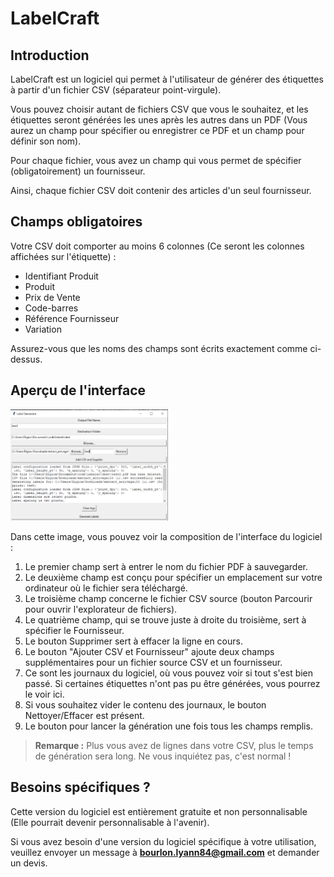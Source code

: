 # LabelCraft

## Introduction

LabelCraft est un logiciel qui permet à l'utilisateur de générer des étiquettes à partir d'un fichier CSV (séparateur point-virgule).

Vous pouvez choisir autant de fichiers CSV que vous le souhaitez, et les étiquettes seront générées les unes après les autres dans un PDF (Vous aurez un champ pour spécifier ou enregistrer ce PDF et un champ pour définir son nom).

Pour chaque fichier, vous avez un champ qui vous permet de spécifier (obligatoirement) un fournisseur.

Ainsi, chaque fichier CSV doit contenir des articles d'un seul fournisseur.

## Champs obligatoires

Votre CSV doit comporter au moins 6 colonnes (Ce seront les colonnes affichées sur l'étiquette) :

- Identifiant Produit
- Produit
- Prix de Vente
- Code-barres
- Référence Fournisseur
- Variation

Assurez-vous que les noms des champs sont écrits exactement comme ci-dessus.

## Aperçu de l'interface

<img src="assets\image.png" alt="Texte alternatif" width="50%">

Dans cette image, vous pouvez voir la composition de l'interface du logiciel :

1. Le premier champ sert à entrer le nom du fichier PDF à sauvegarder.
2. Le deuxième champ est conçu pour spécifier un emplacement sur votre ordinateur où le fichier sera téléchargé.
3. Le troisième champ concerne le fichier CSV source (bouton Parcourir pour ouvrir l'explorateur de fichiers).
4. Le quatrième champ, qui se trouve juste à droite du troisième, sert à spécifier le Fournisseur.
5. Le bouton Supprimer sert à effacer la ligne en cours.
6. Le bouton "Ajouter CSV et Fournisseur" ajoute deux champs supplémentaires pour un fichier source CSV et un fournisseur.
7. Ce sont les journaux du logiciel, où vous pouvez voir si tout s'est bien passé. Si certaines étiquettes n'ont pas pu être générées, vous pourrez le voir ici.
8. Si vous souhaitez vider le contenu des journaux, le bouton Nettoyer/Effacer est présent.
9. Le bouton pour lancer la génération une fois tous les champs remplis.

> **Remarque :** Plus vous avez de lignes dans votre CSV, plus le temps de génération sera long. Ne vous inquiétez pas, c'est normal !

## Besoins spécifiques ?

Cette version du logiciel est entièrement gratuite et non personnalisable (Elle pourrait devenir personnalisable à l'avenir).

Si vous avez besoin d'une version du logiciel spécifique à votre utilisation, veuillez envoyer un message à **bourlon.lyann84@gmail.com** et demander un devis.